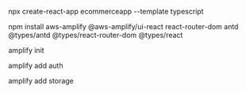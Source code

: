 npx create-react-app ecommerceapp --template typescript

npm install aws-amplify @aws-amplify/ui-react react-router-dom antd @types/antd @types/react-router-dom @types/react 

amplify init

amplify add auth

amplify add storage